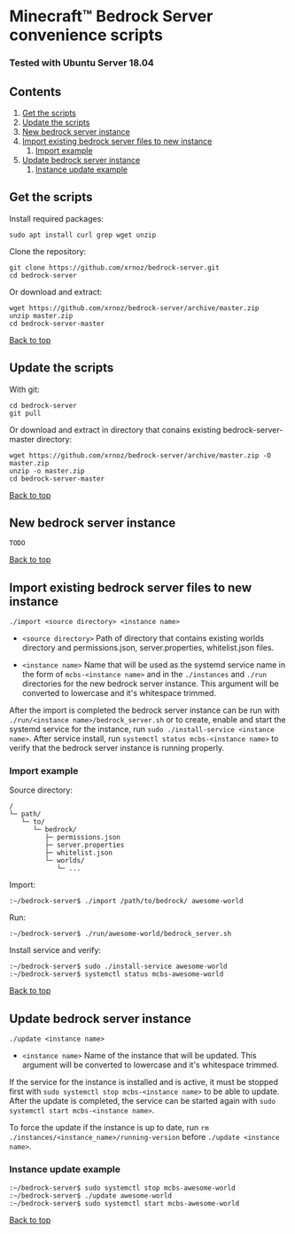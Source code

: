 # Minecraft™ Bedrock Server convenience scripts

### Tested with Ubuntu Server 18.04

## Contents
1. [Get the scripts](#get-the-scripts)
2. [Update the scripts](#update-the-scripts)
3. [New bedrock server instance](#new-bedrock-server-instance)
4. [Import existing bedrock server files to new instance](#import-existing-bedrock-server-files-to-new-instance)
   1. [Import example](#import-example)
5. [Update bedrock server instance](#update-bedrock-server-instance)
   1. [Instance update example](#instance-update-example)

## Get the scripts

Install required packages:

    sudo apt install curl grep wget unzip

Clone the repository:

    git clone https://github.com/xrnoz/bedrock-server.git
    cd bedrock-server

Or download and extract:

    wget https://github.com/xrnoz/bedrock-server/archive/master.zip
    unzip master.zip
    cd bedrock-server-master

[Back to top](#minecraft-bedrock-server-convenience-scripts)

## Update the scripts

With git:

    cd bedrock-server
    git pull

Or download and extract in directory that conains existing bedrock-server-master directory:

    wget https://github.com/xrnoz/bedrock-server/archive/master.zip -O master.zip
    unzip -o master.zip
    cd bedrock-server-master

[Back to top](#minecraft-bedrock-server-convenience-scripts)

## New bedrock server instance

    TODO

[Back to top](#minecraft-bedrock-server-convenience-scripts)

## Import existing bedrock server files to new instance

`./import <source directory> <instance name>`

- `<source directory>` Path of directory that contains existing worlds directory and permissions.json, server.properties, whitelist.json files.

- `<instance name>` Name that will be used as the systemd service name in the form of `mcbs-<instance name>` and in the `./instances` and `./run` directories for the new bedrock server instance. This argument will be converted to lowercase and it's whitespace trimmed.

After the import is completed the bedrock server instance can be run with `./run/<instance name>/bedrock_server.sh` or to create, enable and start the systemd service for the instance, run `sudo ./install-service <instance name>`. After service install, run `systemctl status mcbs-<instance name>` to verify that the bedrock server instance is running properly.


### Import example

Source directory:

    /
    └─ path/
       └─ to/
          └─ bedrock/
             ├─ permissions.json
             ├─ server.properties
             ├─ whitelist.json
             └─ worlds/
                └─ ...

Import:

    :~/bedrock-server$ ./import /path/to/bedrock/ awesome-world

Run:

    :~/bedrock-server$ ./run/awesome-world/bedrock_server.sh

Install service and verify:

    :~/bedrock-server$ sudo ./install-service awesome-world
    :~/bedrock-server$ systemctl status mcbs-awesome-world

[Back to top](#minecraft-bedrock-server-convenience-scripts)

## Update bedrock server instance

`./update <instance name>`

- `<instance name>` Name of the instance that will be updated. This argument will be converted to lowercase and it's whitespace trimmed.

If the service for the instance is installed and is active, it must be stopped first with `sudo systemctl stop mcbs-<instance name>` to be able to update. After the update is completed, the service can be started again with `sudo systemctl start mcbs-<instance name>`.

To force the update if the instance is up to date, run `rm ./instances/<instance_name>/running-version` before `./update <instance name>`.

### Instance update example

    :~/bedrock-server$ sudo systemctl stop mcbs-awesome-world
    :~/bedrock-server$ ./update awesome-world
    :~/bedrock-server$ sudo systemctl start mcbs-awesome-world

[Back to top](#minecraft-bedrock-server-convenience-scripts)
